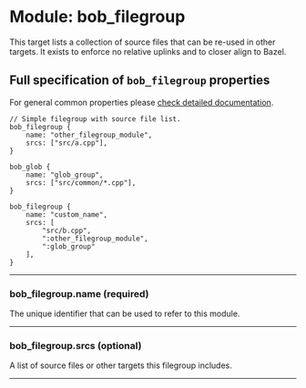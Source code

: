 # Module: bob_filegroup

This target lists a collection of source files that can be re-used in other targets. It exists
to enforce no relative uplinks and to closer align to Bazel.

## Full specification of `bob_filegroup` properties

For general common properties please
[check detailed documentation](common_module_properties.md).

```bp
// Simple filegroup with source file list.
bob_filegroup {
    name: "other_filegroup_module",
    srcs: ["src/a.cpp"],
}

bob_glob {
    name: "glob_group",
    srcs: ["src/common/*.cpp"],
}

bob_filegroup {
    name: "custom_name",
    srcs: [
        "src/b.cpp",
        ":other_filegroup_module",
        ":glob_group"
    ],
}
```

---

### **bob_filegroup.name** (required)

The unique identifier that can be used to refer to this module.

---

### **bob_filegroup.srcs** (optional)

A list of source files or other targets this filegroup includes.

---
